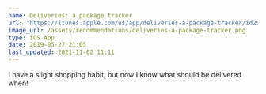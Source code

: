 ```yaml
---
name: Deliveries: a package tracker
url: 'https://itunes.apple.com/us/app/deliveries-a-package-tracker/id290986013?mt=8&uo=4'
image_url: /assets/recommendations/deliveries-a-package-tracker.png
type: iOS App
date: 2019-05-27 21:05
last_updated: 2021-11-02 11:11
---
```

I have a slight shopping habit, but now I know what should be delivered when! 